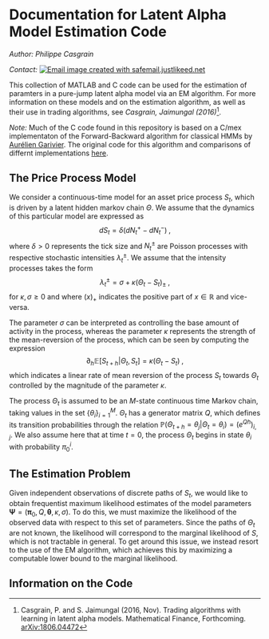 # Documentation for Latent Alpha Model Estimation Code

*Author: Philippe Casgrain*

*Contact:* <a href="http://safemail.justlikeed.net/" target="_blank"><img src="http://safemail.justlikeed.net/e/bb195a029ece6b0ab575d69c27441081.png" border="0" align="absbottom" title="Email image created with safemail.justlikeed.net"></a>


This collection of MATLAB and C code can be used for the estimation of paramters in a pure-jump latent alpha model via an EM algorithm. For more information on these models and on the estimation algorithm, as well as their use in trading algorithms, see *Casgrain, Jaimungal (2016)*[^fn1].


*Note:* Much of the C code found in this repository is based on a C/mex implementaton of the Forward-Backward algorithm for classical HMMs by [Aurélien Garivier](https://www.math.univ-toulouse.fr/~agarivie/?q=node/34). The original code for this algorithm and comparisons of differnt implementations [here](https://www.math.univ-toulouse.fr/~agarivie/Telecom/code/index.php).


## The Price Process Model
We consider a continuous-time model for an asset price process $S_t$, which is driven by a latent hidden markov chain $\Theta$. We assume that the dynamics of this particular model are expressed as
$$
dS_t = \delta \left( dN_t^+ - dN_t^- \right)
\;,
$$
where $\delta>0$ represents the tick size and  $N_t^\pm$ are Poisson processes with respective stochastic intensities $\lambda_t^{\pm}$. We assume that the intensity processes takes the form
$$
\lambda_t^{\pm} = \sigma + 
\kappa(\Theta_t - S_t)_{\pm}
\;,
$$
for $\kappa,\sigma \geq 0$ and where $(x)_{+}$ indicates the positive part of $x\in\mathbb{R}$ and vice-versa. 

The parameter $\sigma$ can be interpreted as controlling the base amount of activity in the process, whereas the parameter $\kappa$ represents the strength of the mean-reversion of the process, which can be seen by computing the expression
$$
\partial_h \mathbb{E}\left[ S_{t+h} \lvert \Theta_t, S_t \right] = \kappa (\Theta_t - S_t)
\;,
$$
which indicates a linear rate of mean reversion of the process $S_t$ towards $\Theta_t$ controlled by the magnitude of the parameter $\kappa$.


The process $\Theta_t$ is assumed to be an $M$-state continuous time Markov chain, taking values in the set $\{\theta_i\}_{i=1}^M$. $\Theta_t$ has a generator matrix $Q$, which defines its transition probabilities through the relation $\mathbb{P}\left(\Theta_{t+h} = \theta_j \lvert \Theta_t = \theta_i \right) = \left( e^{Qh}\right)_{i,j}$. We also assume here that at time $t=0$, the process $\Theta_t$ begins in state $\theta_i$ with probability $\pi_0^i$.

## The Estimation Problem

Given independent observations of discrete paths of $S_t$, we would like to obtain frequentist maximum likelihood estimates of the model parameters $\boldsymbol{\Psi} = (\boldsymbol{\pi}_0,Q,\boldsymbol{\theta},\kappa,\sigma)$. To do this, we must maximize the likelihood of the observed data with respect to this set of parameters. Since the paths of $\Theta_t$ are not known, the likelihood will correspond to the marginal likelihood of $S$, which is not tractable in general. To get around this issue, we instead resort to the use of the EM algorithm, which achieves this by maximizing a computable lower bound to the marginal likelihood.

## Information on the Code




[^fn1]: Casgrain, P. and S. Jaimungal (2016, Nov). Trading algorithms with learning in latent alpha models. Mathematical Finance, Forthcoming. [arXiv:1806.04472](https://arxiv.org/abs/1806.04472)